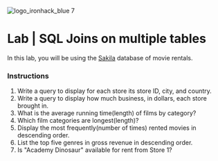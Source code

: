 ![logo_ironhack_blue 7](https://user-images.githubusercontent.com/23629340/40541063-a07a0a8a-601a-11e8-91b5-2f13e4e6b441.png)

# Lab | SQL Joins on multiple tables

In this lab, you will be using the [Sakila](https://dev.mysql.com/doc/sakila/en/) database of movie rentals.

### Instructions

1. Write a query to display for each store its store ID, city, and country.
2. Write a query to display how much business, in dollars, each store brought in.
3. What is the average running time(length) of films by category?
4. Which film categories are longest(length)?
5. Display the most frequently(number of times) rented movies in descending order.
6. List the top five genres in gross revenue in descending order.
7. Is "Academy Dinosaur" available for rent from Store 1?
